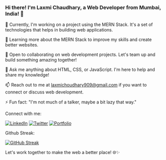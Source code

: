 ### Hi there! I'm Laxmi Chaudhary, a Web Developer from Mumbai, India! 👋

🔭 Currently, I'm working on a project using the MERN Stack. It's a set of technologies that helps in building web applications.

🌱 Learning more about the MERN Stack to improve my skills and create better websites.

👯 Open to collaborating on web development projects. Let's team up and build something amazing together!

💬 Ask me anything about HTML, CSS, or JavaScript. I'm here to help and share my knowledge!

📫 Reach out to me at laxmichoudhary909@gmail.com if you want to connect or discuss web development.

⚡ Fun fact: "I'm not much of a talker, maybe a bit lazy that way."

Connect with me:

[![LinkedIn](https://img.shields.io/badge/LinkedIn-LaxmiChaudhary-blue)](https://www.linkedin.com/in/laxmi-c-845099188/)
[![Twitter](https://img.shields.io/badge/Twitter-LaxmiChaudhary-green)](https://twitter.com/LaxmiiiC)
[![Portfolio](https://img.shields.io/badge/Portfolio-Check_it_out-red)](https://remarkable-tartufo-27b7f2.netlify.app/)

Github Streak: 

[![GitHub Streak](https://streak-stats.demolab.com/?user=ltc01&theme=dark)](https://git.io/streak-stats)

Let's work together to make the web a better place! 🌐✨
